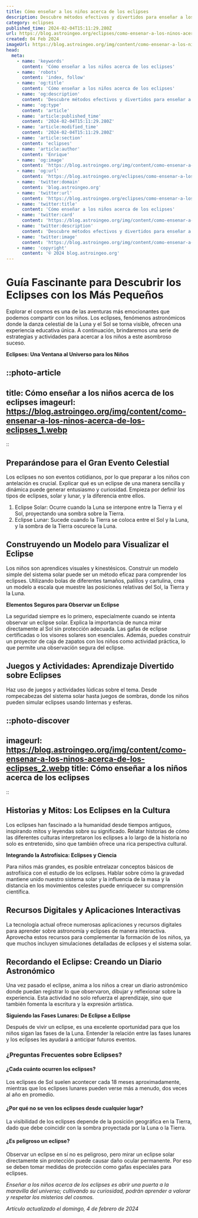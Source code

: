 ```yaml
---
title: Cómo enseñar a los niños acerca de los eclipses
description: Descubre métodos efectivos y divertidos para enseñar a los niños sobre eclipses, fomentando su curiosidad y amor por la ciencia.
category: eclipses
published_time: 2024-02-04T15:11:29.280Z
url: https://blog.astroingeo.org/eclipses/como-ensenar-a-los-ninos-acerca-de-los-eclipses
created: 04 Feb 2024
imageUrl: https://blog.astroingeo.org/img/content/como-ensenar-a-los-ninos-acerca-de-los-eclipses_1.webp
head:
  meta:
    - name: 'keywords'
      content: 'Cómo enseñar a los niños acerca de los eclipses'
    - name: 'robots'
      content: 'index, follow'
    - name: 'og:title'
      content: 'Cómo enseñar a los niños acerca de los eclipses'
    - name: 'og:description'
      content: 'Descubre métodos efectivos y divertidos para enseñar a los niños sobre eclipses, fomentando su curiosidad y amor por la ciencia.'
    - name: 'og:type'
      content: 'article'
    - name: 'article:published_time'
      content: '2024-02-04T15:11:29.280Z'
    - name: 'article:modified_time'
      content: '2024-02-04T15:11:29.280Z'
    - name: 'article:section'
      content: 'eclipses'
    - name: 'article:author'
      content: 'Enrique'
    - name: 'og:image'
      content: 'https://blog.astroingeo.org/img/content/como-ensenar-a-los-ninos-acerca-de-los-eclipses_1.webp'
    - name: 'og:url'
      content: 'https://blog.astroingeo.org/eclipses/como-ensenar-a-los-ninos-acerca-de-los-eclipses'
    - name: 'twitter:domain'
      content: 'blog.astroingeo.org'
    - name: 'twitter:url'
      content: 'https://blog.astroingeo.org/eclipses/como-ensenar-a-los-ninos-acerca-de-los-eclipses'
    - name: 'twitter:title'
      content: 'Cómo enseñar a los niños acerca de los eclipses'
    - name: 'twitter:card'
      content: 'https://blog.astroingeo.org/img/content/como-ensenar-a-los-ninos-acerca-de-los-eclipses_1.webp'
    - name: 'twitter:description'
      content: 'Descubre métodos efectivos y divertidos para enseñar a los niños sobre eclipses, fomentando su curiosidad y amor por la ciencia.'
    - name: 'twitter:image'
      content: 'https://blog.astroingeo.org/img/content/como-ensenar-a-los-ninos-acerca-de-los-eclipses_1.webp'
    - name: 'copyright'
      content: '© 2024 blog.astroingeo.org'
---
```

# Guía Fascinante para Descubrir los Eclipses con los Más Pequeños

Explorar el cosmos es una de las aventuras más emocionantes que podemos compartir con los niños. Los eclipses, fenómenos astronómicos donde la danza celestial de la Luna y el Sol se torna visible, ofrecen una experiencia educativa única. A continuación, brindaremos una serie de estrategias y actividades para acercar a los niños a este asombroso suceso.

**Eclipses: Una Ventana al Universo para los Niños**


::photo-article
---
title: Cómo enseñar a los niños acerca de los eclipses
imageurl: https://blog.astroingeo.org/img/content/como-ensenar-a-los-ninos-acerca-de-los-eclipses_1.webp
---
::



## Preparándose para el Gran Evento Celestial

Los eclipses no son eventos cotidianos, por lo que preparar a los niños con antelación es crucial. Explicar qué es un eclipse de una manera sencilla y dinámica puede generar entusiasmo y curiosidad. Empieza por definir los tipos de eclipses, solar y lunar, y la diferencia entre ellos.

1. Eclipse Solar: Ocurre cuando la Luna se interpone entre la Tierra y el Sol, proyectando una sombra sobre la Tierra.
2. Eclipse Lunar: Sucede cuando la Tierra se coloca entre el Sol y la Luna, y la sombra de la Tierra oscurece la Luna.

## Construyendo un Modelo para Visualizar el Eclipse

Los niños son aprendices visuales y kinestésicos. Construir un modelo simple del sistema solar puede ser un método eficaz para comprender los eclipses. Utilizando bolas de diferentes tamaños, palillos y cartulina, crea un modelo a escala que muestre las posiciones relativas del Sol, la Tierra y la Luna.

**Elementos Seguros para Observar un Eclipse**

La seguridad siempre es lo primero, especialmente cuando se intenta observar un eclipse solar. Explica la importancia de nunca mirar directamente al Sol sin protección adecuada. Las gafas de eclipse certificadas o los visores solares son esenciales. Además, puedes construir un proyector de caja de zapatos con los niños como actividad práctica, lo que permite una observación segura del eclipse.

## Juegos y Actividades: Aprendizaje Divertido sobre Eclipses

Haz uso de juegos y actividades lúdicas sobre el tema. Desde rompecabezas del sistema solar hasta juegos de sombras, donde los niños pueden simular eclipses usando linternas y esferas.


::photo-discover
---
imageurl: https://blog.astroingeo.org/img/content/como-ensenar-a-los-ninos-acerca-de-los-eclipses_2.webp
title: Cómo enseñar a los niños acerca de los eclipses
---
::



## Historias y Mitos: Los Eclipses en la Cultura

Los eclipses han fascinado a la humanidad desde tiempos antiguos, inspirando mitos y leyendas sobre su significado. Relatar historias de cómo las diferentes culturas interpretaron los eclipses a lo largo de la historia no solo es entretenido, sino que también ofrece una rica perspectiva cultural.

**Integrando la Astrofísica: Eclipses y Ciencia**

Para niños más grandes, es posible entrelazar conceptos básicos de astrofísica con el estudio de los eclipses. Hablar sobre cómo la gravedad mantiene unido nuestro sistema solar y la influencia de la masa y la distancia en los movimientos celestes puede enriquecer su comprensión científica.

## Recursos Digitales y Aplicaciones Interactivas

La tecnología actual ofrece numerosas aplicaciones y recursos digitales para aprender sobre astronomía y eclipses de manera interactiva. Aprovecha estos recursos para complementar la formación de los niños, ya que muchos incluyen simulaciones detalladas de eclipses y el sistema solar.

## Recordando el Eclipse: Creando un Diario Astronómico

Una vez pasado el eclipse, anima a los niños a crear un diario astronómico donde puedan registrar lo que observaron, dibujar y reflexionar sobre la experiencia. Esta actividad no solo refuerza el aprendizaje, sino que también fomenta la escritura y la expresión artística.

**Siguiendo las Fases Lunares: De Eclipse a Eclipse**

Después de vivir un eclipse, es una excelente oportunidad para que los niños sigan las fases de la Luna. Entender la relación entre las fases lunares y los eclipses les ayudará a anticipar futuros eventos.

### ¿Preguntas Frecuentes sobre Eclipses?

#### ¿Cada cuánto ocurren los eclipses?
Los eclipses de Sol suelen acontecer cada 18 meses aproximadamente, mientras que los eclipses lunares pueden verse más a menudo, dos veces al año en promedio.

#### ¿Por qué no se ven los eclipses desde cualquier lugar?
La visibilidad de los eclipses depende de la posición geográfica en la Tierra, dado que debe coincidir con la sombra proyectada por la Luna o la Tierra.

#### ¿Es peligroso un eclipse?
Observar un eclipse en sí no es peligroso, pero mirar un eclipse solar directamente sin protección puede causar daño ocular permanente. Por eso se deben tomar medidas de protección como gafas especiales para eclipses.

*Enseñar a los niños acerca de los eclipses es abrir una puerta a la maravilla del universo; cultivando su curiosidad, podrán aprender a valorar y respetar los misterios del cosmos.*

_Artículo actualizado el domingo, 4 de febrero de 2024_